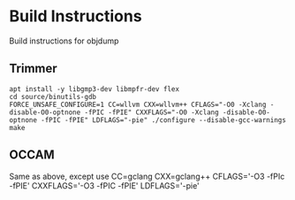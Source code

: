 # Build Instructions

Build instructions for objdump

## Trimmer

```
apt install -y libgmp3-dev libmpfr-dev flex
cd source/binutils-gdb
FORCE_UNSAFE_CONFIGURE=1 CC=wllvm CXX=wllvm++ CFLAGS="-O0 -Xclang -disable-O0-optnone -fPIC -fPIE" CXXFLAGS="-O0 -Xclang -disable-O0-optnone -fPIC -fPIE" LDFLAGS="-pie" ./configure --disable-gcc-warnings
make
```


## OCCAM

Same as above, except use CC=gclang CXX=gclang++ CFLAGS='-O3 -fPIc -fPIE' CXXFLAGS='-O3 -fPIC -fPIE' LDFLAGS='-pie'

